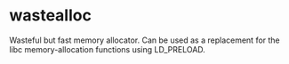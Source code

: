 # wastealloc
Wasteful but fast memory allocator. Can be used as a replacement for the libc
memory-allocation functions using LD_PRELOAD.
